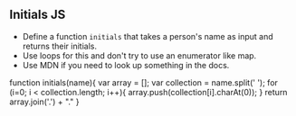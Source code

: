 ##  Initials JS

* Define a function `initials` that takes a person's name as input and returns their initials.
* Use loops for this and don't try to use an enumerator like map.
* Use MDN if you need to look up something in the docs.

function initials(name){
  var array = [];
  var collection = name.split(' ');
  for (i=0; i < collection.length; i++){
   array.push(collection[i].charAt(0));
  }
  return array.join('.') + "."
}
